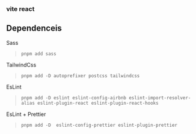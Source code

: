 ### vite react 


## Dependenceis 

Sass 
> `pnpm add sass`

TailwindCss 
> `pnpm add -D autoprefixer postcss tailwindcss`

EsLint 
> `pnpm add -D eslint eslint-config-airbnb eslint-import-resolver-alias eslint-plugin-react eslint-plugin-react-hooks`

EsLint + Prettier
> `pnpm add -D  eslint-config-prettier eslint-plugin-prettier`